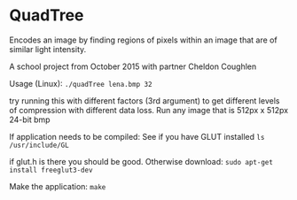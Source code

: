 # QuadTree
Encodes an image by finding regions of pixels within an image that are of similar light intensity. 

A school project from October 2015
with partner Cheldon Coughlen

Usage (Linux):
```./quadTree lena.bmp 32```

try running this with different factors (3rd argument) to get different levels of compression with different data loss.
Run any image that is 512px x 512px 24-bit bmp 


If application needs to be compiled:
See if you have GLUT installed
```ls /usr/include/GL```

if glut.h is there you should be good.
Otherwise download:
```sudo apt-get install freeglut3-dev```

Make the application:
```make```





